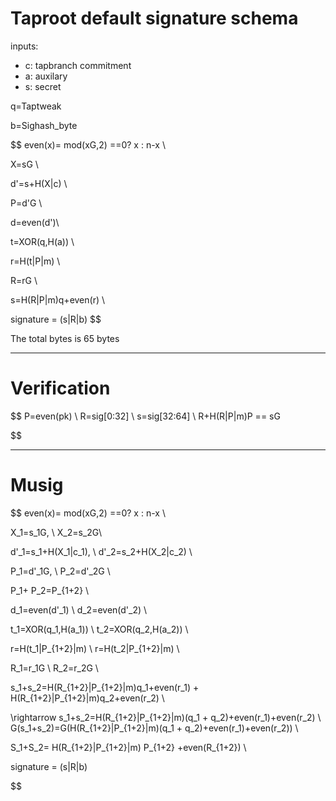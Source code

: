
# Taproot default signature schema

inputs:

- c: tapbranch commitment
- a: auxilary
- s: secret

q=Taptweak

b=Sighash_byte

$$ 
even(x)= mod(xG,2) ==0? x : n-x \\

X=sG \\

d'=s+H(X|c) \\

P=d'G \\

d=even(d')\\ 


t=XOR(q,H(a)) \\

r=H(t|P|m) \\

R=rG \\

s=H(R|P|m)q+even(r) \\

signature = (s|R|b)
$$

The total bytes is 65 bytes


---

# Verification

$$
    P=even(pk) \\
    R=sig[0:32] \\
    s=sig[32:64] \\
    R+H(R|P|m)P == sG

$$

---

# Musig

$$
even(x)= mod(xG,2) ==0? x : n-x \\

X_1=s_1G, \ X_2=s_2G\\

d'_1=s_1+H(X_1|c_1),  \ d'_2=s_2+H(X_2|c_2) \\

P_1=d'_1G, \ P_2=d'_2G \\

P_1+ P_2=P_{1+2} \\

d_1=even(d'_1) \ d_2=even(d'_2) \\ 

t_1=XOR(q_1,H(a_1)) \ t_2=XOR(q_2,H(a_2)) \\

r=H(t_1|P_{1+2}|m) \ r=H(t_2|P_{1+2}|m) \\

R_1=r_1G \ R_2=r_2G \\

s_1+s_2=H(R_{1+2}|P_{1+2}|m)q_1+even(r_1) + H(R_{1+2}|P_{1+2}|m)q_2+even(r_2) \\

\rightarrow s_1+s_2=H(R_{1+2}|P_{1+2}|m)(q_1 + q_2)+even(r_1)+even(r_2) \\
G(s_1+s_2)=G(H(R_{1+2}|P_{1+2}|m)(q_1 + q_2)+even(r_1)+even(r_2)) \\

S_1+S_2= H(R_{1+2}|P_{1+2}|m) P_{1+2} +even(R_{1+2}) \\


signature = (s|R|b)

$$


<!-- The algorithm Verify(pk, m, sig) is defined as:
Let P = lift_x(int(pk)); fail if that fails.
Let r = int(sig[0:32]); fail if r ≥ p.
Let s = int(sig[32:64]); fail if s ≥ n.
Let e = int(hashBIP0340/challenge(bytes(r) || bytes(P) || m)) mod n.
Let R = s⋅G - e⋅P.
Fail if is_infinite(R).
Fail if not has_even_y(R).
Fail if x(R) ≠ r.
Return success iff no failure occurred before reaching this point. -->



<!-- Let p = c[1:33] and let P = lift_x(int(p)) where lift_x and [:] are defined as in BIP340. Fail if this point is not on the curve.
Let v = c[0] & 0xfe and call it the leaf version[7].
Let k0 = hashTapLeaf(v || compact_size(size of s) || s); also call it the tapleaf hash.
For j in [0,1,...,m-1]:
Let ej = c[33+32j:65+32j].
Let kj+1 depend on whether kj < ej (lexicographically)[8]:
If kj < ej: kj+1 = hashTapBranch(kj || ej)[9].
If kj ≥ ej: kj+1 = hashTapBranch(ej || kj).
Let t = hashTapTweak(p || km).
If t ≥ 0xFFFFFFFF FFFFFFFF FFFFFFFF FFFFFFFE BAAEDCE6 AF48A03B BFD25E8C D0364141 (order of secp256k1), fail.
Let Q = P + int(t)G.
If q ≠ x(Q) or c[0] & 1 ≠ y(Q) mod 2, fail[10]. -->